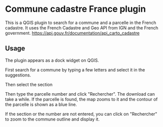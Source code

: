 # Commune cadastre France plugin

This is a QGIS plugin to search for a commune and a parcelle in the French cadastre. 
It uses the French Cadastre and Geo API from IGN and the French government. https://api.gouv.fr/documentation/api_carto_cadastre

## Usage

The plugin appears as a dock widget on QGIS.

First search for a commune by typing a few letters and select it in the suggestions.

Then select the section

Then type the parcelle number and click "Rechercher". The download can take a while. 
If the parcelle is found, the map zooms to it and the contour of the parcelle is shown as a blue line.

If the section or the number are not entered, you can click on "Rechercher" to zoom to the commune outline and display it.

